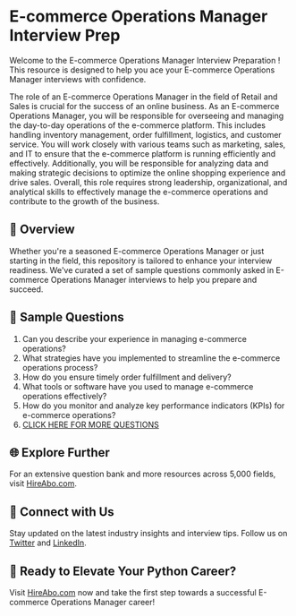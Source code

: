 # E-commerce Operations Manager Interview Prep

Welcome to the E-commerce Operations Manager Interview Preparation ! This resource is designed to help you ace your E-commerce Operations Manager interviews with confidence.

The role of an E-commerce Operations Manager in the field of Retail and Sales is crucial for the success of an online business. As an E-commerce Operations Manager, you will be responsible for overseeing and managing the day-to-day operations of the e-commerce platform. This includes handling inventory management, order fulfillment, logistics, and customer service. You will work closely with various teams such as marketing, sales, and IT to ensure that the e-commerce platform is running efficiently and effectively. Additionally, you will be responsible for analyzing data and making strategic decisions to optimize the online shopping experience and drive sales. Overall, this role requires strong leadership, organizational, and analytical skills to effectively manage the e-commerce operations and contribute to the growth of the business.

## 🚀 Overview

Whether you're a seasoned E-commerce Operations Manager or just starting in the field, this repository is tailored to enhance your interview readiness. We've curated a set of sample questions commonly asked in E-commerce Operations Manager interviews to help you prepare and succeed.

## 📝 Sample Questions

1. Can you describe your experience in managing e-commerce operations?
2. What strategies have you implemented to streamline the e-commerce operations process?
3. How do you ensure timely order fulfillment and delivery?
4. What tools or software have you used to manage e-commerce operations effectively?
5. How do you monitor and analyze key performance indicators (KPIs) for e-commerce operations?
6. [CLICK HERE FOR MORE QUESTIONS](https://hireabo.com/job/22_2_7/Ecommerce%20Operations%20Manager)

## 🌐 Explore Further

For an extensive question bank and more resources across 5,000 fields, visit [HireAbo.com](https://www.hireabo.com).

## 📱 Connect with Us

Stay updated on the latest industry insights and interview tips. Follow us on [Twitter](https://twitter.com/hireabo) and [LinkedIn](https://www.linkedin.com/in/hire-abo-3609972a8/).

## 🚀 Ready to Elevate Your Python Career?

Visit [HireAbo.com](https://www.hireabo.com) now and take the first step towards a successful E-commerce Operations Manager career!